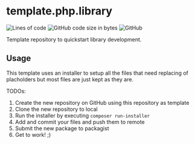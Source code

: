# template.php.library

![Lines of code](https://img.shields.io/tokei/lines/github/codenamephp/template.php.library)
![GitHub code size in bytes](https://img.shields.io/github/languages/code-size/codenamephp/template.php.library)
![GitHub](https://img.shields.io/github/license/codenamephp/template.php.library)

Template repository to quickstart library development.

## Usage

This template uses an installer to setup all the files that need replacing of placholders but most files
are just kept as they are.

TODOs:
1. Create the new repository on GitHub using this repository as template
2. Clone the new repository to local
3. Run the installer by executing `composer run-installer`
4. Add and commit your files and push them to remote
5. Submit the new package to packagist
6. Get to work! ;)